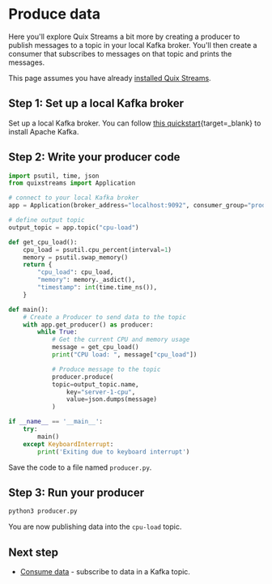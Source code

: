 # Produce data

Here you'll explore Quix Streams a bit more by creating a producer to publish messages to a topic in your local Kafka broker. You'll then create a consumer that subscribes to messages on that topic and prints the messages.

This page assumes you have already [installed Quix Streams](./install.md).

## Step 1: Set up a local Kafka broker

Set up a local Kafka broker. You can follow [this quickstart](https://kafka.apache.org/quickstart){target=_blank} to install Apache Kafka.

## Step 2: Write your producer code

``` python
import psutil, time, json
from quixstreams import Application

# connect to your local Kafka broker
app = Application(broker_address="localhost:9092", consumer_group="producer-v1")

# define output topic
output_topic = app.topic("cpu-load")

def get_cpu_load():
    cpu_load = psutil.cpu_percent(interval=1)
    memory = psutil.swap_memory()
    return {
        "cpu_load": cpu_load,
        "memory": memory._asdict(),
        "timestamp": int(time.time_ns()),
    }

def main():
    # Create a Producer to send data to the topic
    with app.get_producer() as producer:
        while True:                
            # Get the current CPU and memory usage
            message = get_cpu_load()
            print("CPU load: ", message["cpu_load"])

            # Produce message to the topic
            producer.produce(
            topic=output_topic.name,
                key="server-1-cpu",
                value=json.dumps(message)
            )

if __name__ == '__main__':
    try:
        main()
    except KeyboardInterrupt:
        print('Exiting due to keyboard interrupt')
```

Save the code to a file named `producer.py`.

## Step 3: Run your producer

``` python
python3 producer.py
```

You are now publishing data into the `cpu-load` topic.

## Next step

* [Consume data](./consume.md) - subscribe to data in a Kafka topic.
